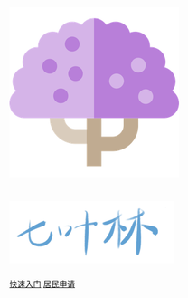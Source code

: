 ![Blue Jacaranda](img/icon-small.png)
# ![七叶林](./img/logo_text.png)

[快速入门](post/getting-start.md)
[居民申请]()

